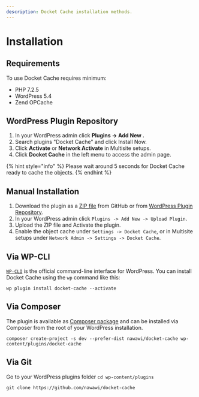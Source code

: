 ```yaml
---
description: Docket Cache installation methods.
---
```


# Installation

## Requirements

To use Docket Cache requires minimum:

* PHP 7.2.5
* WordPress 5.4
* Zend OPCache

## WordPress Plugin Repository

1. In your WordPress admin click **Plugins -&gt; Add New .**
2. Search plugins "Docket Cache" and click Install Now.
3. Click **Activate** or **Network Activate** in Multisite setups.
4. Click **Docket Cache** in the left menu to access the admin page.

{% hint style="info" %}
Please wait around 5 seconds for Docket Cache ready to cache the objects.
{% endhint %}

## Manual Installation

1. Download the plugin as a [ZIP file](https://github.com/nawawi/docket-cache/archive/master.zip) from GitHub or from [WordPress Plugin Repository](https://wordpress.org/plugins/docket-cache).
2. In your WordPress admin click `Plugins -> Add New -> Upload Plugin`.
3. Upload the ZIP file and Activate the plugin.
4. Enable the object cache under `Settings -> Docket Cache`, or in Multisite setups under `Network Admin -> Settings -> Docket Cache`.

## Via WP-CLI

[`WP-CLI`](http://wp-cli.org/) is the official command-line interface for WordPress. You can install Docket Cache using the `wp` command like this:

```text
wp plugin install docket-cache --activate
```

## Via Composer

The plugin is available as [Composer package](https://packagist.org/packages/nawawi/docket-cache) and can be installed via Composer from the root of your WordPress installation.

```text
composer create-project -s dev --prefer-dist nawawi/docket-cache wp-content/plugins/docket-cache
```

## Via Git

Go to your WordPress plugins folder `cd wp-content/plugins`

```text
git clone https://github.com/nawawi/docket-cache
```


